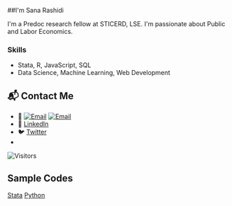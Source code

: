 ##I'm Sana Rashidi

I'm a Predoc research fellow at STICERD, LSE.
I'm passionate about Public and Labor Economics.

### Skills
- Stata, R, JavaScript, SQL
- Data Science, Machine Learning, Web Development

## 📬 Contact Me
- 📧 [![Email](https://img.shields.io/badge/Email-Primary-blue?style=for-the-badge&logo=gmail)](mailto:rashidi.rsn@gmail.com)
      [![Email](https://img.shields.io/badge/Email-Secondary-green?style=for-the-badge&logo=gmail)](mailto:s.rashidi@lse.ac.uk)
- 💼 [LinkedIn]((https://www.linkedin.com/in/sana-rashidi/))
- 🐦 [Twitter](https://twitter.com/johndoe)
- 
![Visitors](https://visitor-badge.glitch.me/badge?page_id=yourusername.yourusername)



## Sample Codes
[Stata]([https://github.com/yourusername/project1](https://github.com/Sana-Rashidi/Stata-Codes))
[Python]([https://yourwebsite.com/project2](https://github.com/Sana-Rashidi/Quantitative-Economics-Projects))
